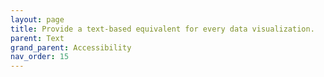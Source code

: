 ```yaml
---
layout: page
title: Provide a text-based equivalent for every data visualization. 
parent: Text
grand_parent: Accessibility
nav_order: 15
---
```

